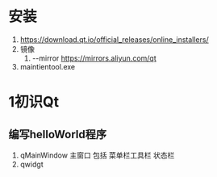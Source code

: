# 安装

1. https://download.qt.io/official_releases/online_installers/
2. 镜像
   1.  --mirror https://mirrors.aliyun.com/qt
3. maintientool.exe

# 1初识Qt

## 编写helloWorld程序

1. qMainWindow 主窗口 包括 菜单栏工具栏 状态栏
2. qwidgt

